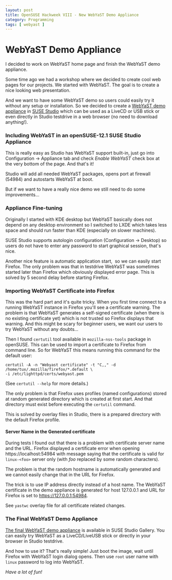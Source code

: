 ```yaml
---
layout: post
title: OpenSUSE Hackweek VIII - New WebYaST Demo Appliance
category: Programming
tags: [ webyast ]
---
```


# WebYaST Demo Appliance

I decided to work on WebYaST home page and finish the WebYaST demo appliance.  

Some time ago we had a workshop where we decided to create cool web pages for
our projects. We started with WebYaST. The goal is to create a nice looking web
presentation.  

And we want to have some WebYaST demo so users could easily try it without any
setup or installation. So we decided to create a [WebYaST demo
appliance](http://susestudio.com/a/N3CQ8b/webyast-demo) in [SUSE
Studio](http://susestudio.com/) which can be used as a LiveCD or USB stick or
even directly in Studio testdrive in a web browser (no need to download
anything!).  

### Including WebYaST in an openSUSE-12.1 SUSE Studio Appliance

This is really easy as Studio has WebYaST support built-in, just go into
Configuration -> Appliance tab and check _Enable WebYaST_ check box at the very
bottom of the page. And that's it!  

Studio will add all needed WebYaST packages, opens port at firewall (54984) and
autostarts WebYaST at boot.  

But if we want to have a really nice demo we still need to do some
improvements...  

### Appliance Fine-tuning

Originally I started with KDE desktop but WebYaST basically does not depend on
any desktop environment so I switched to LXDE which takes less space and should
run faster than KDE (especially on slower machines).  

SUSE Studio supports autologin configuration (Configuration -> Desktop) so users
do not have to enter any password to start graphical session, that's nice.  

Another nice feature is automatic application start,  so we can easily start
Firefox. The only problem was that in testdrive WebYaST was sometimes started
later than Firefox which obviously displayed error page. This is solved by 5
second delay before starting Firefox.  

### Importing WebYaST Certificate into Firefox

This was the hard part and it's quite tricky. When you first time connect to a
running WebYaST instance in Firefox you'll see a certificate warning. The
problem is that WebYaST generates a self-signed certificate (when there is no
existing certificate yet) which is not trusted so Firefox displays that warning.
And this might be scary for beginner users, we want our users to try WebYaST
without any doubts...  

Then I found `certutil` tool available in `mozilla-nss-tools` package in
openSUSE. This can be used to import a certificate to Firefox from command line.
So for WebYaST this means running this command for the default user:  

```shell
certutil -A -n "Webyast certificate" -t "C,," -d /home/tux/.mozilla/firefox/*.default \  
-i /etc/lighttpd/certs/webyast.pem  
```
(See `certutil --help` for more details.)  

The only problem is that Firefox uses profiles (named configurations) stored at
random generated directory which is created at first start. And that directory
must exist before executing the `certutil` command.  

This is solved by overlay files in Studio, there is a prepared directory with
the default Firefox profile.  

#### Server Name in the Generated certificate

During tests I found out that there is a problem with certificate server name
and the URL. Firefox displayed a certificate error when opening
https://localhost:54984 with message saying that the certificate is valid for
`linux-<foo>` server only (with *foo* replaced by some random characters).  

The problem is that the random hostname is automatically generated and we cannot
easily change that in the URL for Firefox.  

The trick is to use IP address directly instead of a host name. The WebYaST
certificate in the demo appliance is generated for host 127.0.0.1 and URL for
Firefox is set to https://127.0.0.1:54984.  

See `yastwc` overlay file for all certificate related changes.  

### The Final WebYaST Demo Appliance

[The final WebYaST demo appliance](http://susestudio.com/a/N3CQ8b/webyast-demo)
is available in SUSE Studio Gallery. You can easily try WebYaST as a
LiveCD/LiveUSB stick or directly in your browser in Studio testdrive.  

And how to use it? That's really simple! Just boot the image, wait until Firefox
with WebYaST login dialog opens. Then use `root` user name with `linux` password
to log into WebYaST.  

*Have a lot of fun!*
